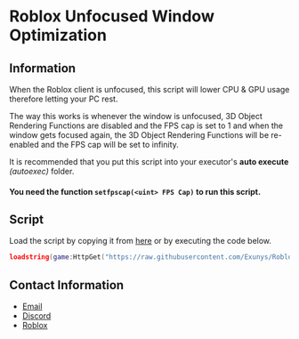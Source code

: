 # Roblox Unfocused Window Optimization
## Information

When the Roblox client is unfocused, this script will lower CPU & GPU usage therefore letting your PC rest.

The way this works is whenever the window is unfocused, 3D Object Rendering Functions are disabled and the FPS cap is set to 1 and when the window gets focused again, the 3D Object Rendering Functions will be re-enabled and the FPS cap will be set to infinity.

It is recommended that you put this script into your executor's **auto execute** *(autoexec)* folder.

#### You need the function `setfpscap(<uint> FPS Cap)` to run this script.

## Script
Load the script by copying it from [here](https://github.com/Exunys/Roblox-Unfocused-Window-Optimization/blob/main/Main.lua) or by executing the code below.

```lua
loadstring(game:HttpGet("https://raw.githubusercontent.com/Exunys/Roblox-Unfocused-Window-Optimization/main/Main.lua"))()
```
## Contact Information
- [Email](mailto:exunys@gmail.com)
- [Discord](https://discord.com/users/611111398818316309)
- [Roblox](https://www.roblox.com/users/330279990/profile)
